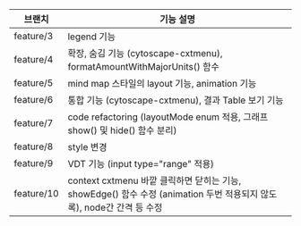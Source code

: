 | 브랜치        | 기능 설명                          |
|---------------|-----------------------------------|
| feature/3     | legend 기능                        |
| feature/4     | 확장, 숨김 기능 (cytoscape-cxtmenu), formatAmountWithMajorUnits() 함수 |
| feature/5     | mind map 스타일의 layout 기능, animation 기능 |
| feature/6     | 통합 기능 (cytoscape-cxtmenu), 결과 Table 보기 기능 |
| feature/7     | code refactoring (layoutMode enum 적용, 그래프 show() 및 hide() 함수 분리) |
| feature/8     | style 변경 |
| feature/9     | VDT 기능 (input type="range" 적용) |
| feature/10     | context cxtmenu 바깥 클릭하면 닫히는 기능, showEdge() 함수 수정 (animation 두번 적용되지 않도록), node간 간격 등 수정 |
